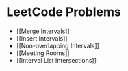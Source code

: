 # LeetCode Problems
- [[Merge Intervals]]
- [[Insert Intervals]]
- [[Non-overlapping Intervals]]
- [[Meeting Rooms]]
- [[Interval List Intersections]]